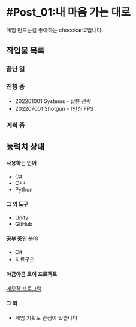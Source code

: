 # #Post_01:내 마음 가는 대로
게임 만드는걸 좋아하는 chocokart2입니다.  

## 작업물 목록
### 끝난 일
### 진행 중
* 202201001 Systems - 탑뷰 전략
* 202207001 Shotgun - 1인칭 FPS
### 계획 중
## 능력치 상태
#### 사용하는 언어
* C#  
* C++  
* Python  
#### 그 외 도구
* Unity
* GitHub
#### 공부 중인 분야
* C#
* 자료구조

#### 야금야금 토이 프로젝트
[메모장 프로그램](https://github.com/chocokart2/this_is_csharp_ch18_example1, "C# 파일 입출력 연습")
#### 그 외
* 게임 기획도 관심이 있습니다

<!--
**chocokart2/chocokart2** is a ✨ _special_ ✨ repository because its `README.md` (this file) appears on your GitHub profile.

Here are some ideas to get you started:

- 🔭 I’m currently working on ...
- 🌱 I’m currently learning ...
- 👯 I’m looking to collaborate on ...
- 🤔 I’m looking for help with ...
- 💬 Ask me about ...
- 📫 How to reach me: ...
- 😄 Pronouns: ...
- ⚡ Fun fact: ...
-->
